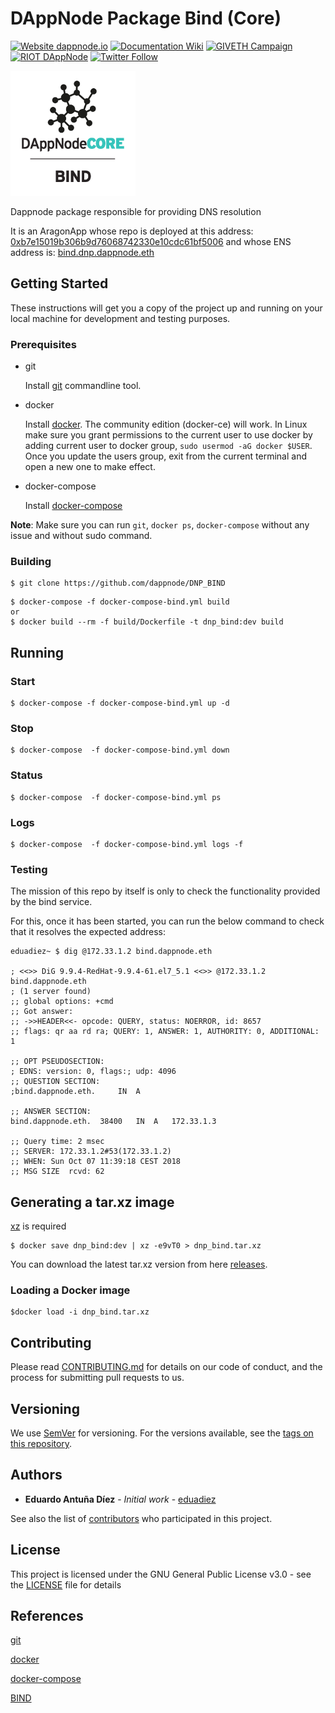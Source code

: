 
# DAppNode Package Bind (Core)

[![Website dappnode.io](https://img.shields.io/badge/Website-dappnode.io-brightgreen.svg)](https://dappnode.io/)
[![Documentation Wiki](https://img.shields.io/badge/Documentation-Wiki-brightgreen.svg)](https://github.com/dappnode/DAppNode/wiki)
[![GIVETH Campaign](https://img.shields.io/badge/GIVETH-Campaign-1e083c.svg)](https://alpha.giveth.io/campaigns/OcKJryNwjeidMXi9)
[![RIOT DAppNode](https://img.shields.io/badge/RIOT-DAppNode-blue.svg)](https://riot.im/app/#/room/#DAppNode:matrix.org)
[![Twitter Follow](https://img.shields.io/twitter/follow/espadrine.svg?style=social&label=Follow)](https://twitter.com/DAppNODE?lang=es)

<p align="left">
  <img src="BIND-min.png" width="200"/>
</p>

Dappnode package responsible for providing DNS resolution

It is an AragonApp whose repo is deployed at this address: [0xb7e15019b306b9d76068742330e10cdc61bf5006](https://etherscan.io/address/0xb7e15019b306b9d76068742330e10cdc61bf5006) and whose ENS address is: [bind.dnp.dappnode.eth](https://etherscan.io/enslookup?q=bind.dnp.dappnode.eth])

## Getting Started

These instructions will get you a copy of the project up and running on your local machine for development and testing purposes.

### Prerequisites

- git

   Install [git](https://git-scm.com/book/en/v2/Getting-Started-Installing-Git) commandline tool.

- docker

   Install [docker](https://docs.docker.com/engine/installation). The community edition (docker-ce) will work. In Linux make sure you grant permissions to the current user to use docker by adding current user to docker group, `sudo usermod -aG docker $USER`. Once you update the users group, exit from the current terminal and open a new one to make effect.

- docker-compose

   Install [docker-compose](https://docs.docker.com/compose/install)
   
**Note**: Make sure you can run `git`, `docker ps`, `docker-compose` without any issue and without sudo command.

### Building

```
$ git clone https://github.com/dappnode/DNP_BIND
```

```
$ docker-compose -f docker-compose-bind.yml build
or 
$ docker build --rm -f build/Dockerfile -t dnp_bind:dev build 
```

## Running

### Start
```
$ docker-compose -f docker-compose-bind.yml up -d
```
### Stop
```
$ docker-compose  -f docker-compose-bind.yml down
```
### Status
```
$ docker-compose  -f docker-compose-bind.yml ps
```
### Logs
```
$ docker-compose  -f docker-compose-bind.yml logs -f
```

### Testing

The mission of this repo by itself is only to check the functionality provided by the bind service.

For this, once it has been started, you can run the below command to check that it resolves the expected address:

```
eduadiez~ $ dig @172.33.1.2 bind.dappnode.eth

; <<>> DiG 9.9.4-RedHat-9.9.4-61.el7_5.1 <<>> @172.33.1.2 bind.dappnode.eth
; (1 server found)
;; global options: +cmd
;; Got answer:
;; ->>HEADER<<- opcode: QUERY, status: NOERROR, id: 8657
;; flags: qr aa rd ra; QUERY: 1, ANSWER: 1, AUTHORITY: 0, ADDITIONAL: 1

;; OPT PSEUDOSECTION:
; EDNS: version: 0, flags:; udp: 4096
;; QUESTION SECTION:
;bind.dappnode.eth.		IN	A

;; ANSWER SECTION:
bind.dappnode.eth.	38400	IN	A	172.33.1.3

;; Query time: 2 msec
;; SERVER: 172.33.1.2#53(172.33.1.2)
;; WHEN: Sun Oct 07 11:39:18 CEST 2018
;; MSG SIZE  rcvd: 62

```

## Generating a tar.xz image

[xz](https://tukaani.org/xz/) is required 

```
$ docker save dnp_bind:dev | xz -e9vT0 > dnp_bind.tar.xz
```

You can download the latest tar.xz version from here [releases](https://github.com/dappnode/DNP_BIND/releases).

### Loading a Docker image

```
$docker load -i dnp_bind.tar.xz
```

## Contributing

Please read [CONTRIBUTING.md](https://github.com/dappnode) for details on our code of conduct, and the process for submitting pull requests to us.

## Versioning

We use [SemVer](http://semver.org/) for versioning. For the versions available, see the [tags on this repository](https://github.com/dappnode/DNP_BIND/tags). 

## Authors

* **Eduardo Antuña Díez** - *Initial work* - [eduadiez](https://github.com/eduadiez)

See also the list of [contributors](https://github.com/dappnode/DNP_BIND/contributors) who participated in this project.

## License

This project is licensed under the GNU General Public License v3.0 - see the [LICENSE](LICENSE) file for details

## References

[git](https://git-scm.com/)

[docker](https://www.docker.com/)

[docker-compose](https://docs.docker.com/compose/)

[BIND](https://www.isc.org/downloads/bind/)
